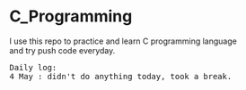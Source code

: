 # C_Programming <br>
I use this repo to practice and learn C programming language <br> and try push code everyday.
<br>
<pre>
Daily log:
4 May : didn't do anything today, took a break.
</pre>
